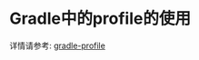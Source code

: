 # Gradle中的profile的使用

详情请参考: [gradle-profile](https://github.com/benjaminwhx/gradle-profile-example)